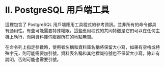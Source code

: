 # II. PostgreSQL 用戶端工具

這裡包含了 PostgreSQL 用戶端應用工具程式的參考資訊。並非所有的命令都具有通用性。有些可能需要特殊權限。這些應用程式的共同特徵是它們可以在任何主機上執行，而與資料庫伺服器所在的地點無關。

在命令列上指定參數時，使用者名稱和資料庫名稱將保留大小寫，如果有空格或特殊字元，則可能需要加引號。資料表名稱和其他標識符號也不保留大小寫，除非有說明，否則可能也需要引號。

